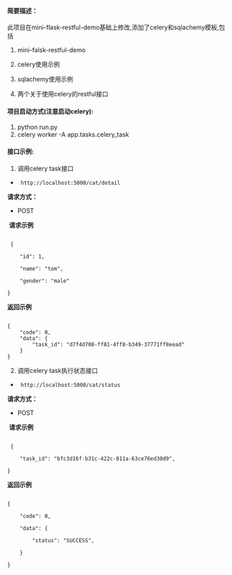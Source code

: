 #### 简要描述：

此项目在mini-flask-restful-demo基础上修改,添加了celery和sqlachemy模板,包括

1. mini-falsk-restful-demo

2. celery使用示例

3. sqlachemy使用示例

4. 两个关于使用celery的restful接口


#### 项目启动方式(注意启动celery):

1. python run.py
2. celery worker -A app.tasks.celery_task


#### 接口示例:

1. 调用celery task接口
- ` http://localhost:5000/cat/detail`

  
**请求方式：**

- POST 

​
**请求示例**

``` 

 {

    "id": 1,

    "name": "tom",

    "gender": "male"

}

```

 **返回示例**

``` 

{
    "code": 0,
    "data": {
        "task_id": "d7f4d708-ff81-4ff8-b349-37771ff8eead"
    }
}

```

2. 调用celery task执行状态接口
- ` http://localhost:5000/cat/status`

  
**请求方式：**

- POST 

​
**请求示例**

``` 

 {

    "task_id": "bfc3d16f-b31c-422c-811a-63ce76ed30d9",

}

```

 **返回示例**

``` 

{

    "code": 0,

    "data": {

        "status": "SUCCESS",

    }

}

```
